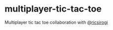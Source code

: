 # multiplayer-tic-tac-toe
Multiplayer tic tac toe collaboration with @[ricsirogi](https://github.com/ricsirogi)
